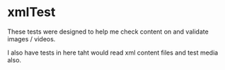# xmlTest
These tests were designed to help me check content on and validate images / videos.

I also have tests in here taht would read xml content files and test media also.
